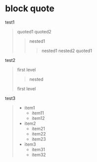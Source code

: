 # block quote

test1
> quoted1
> quoted2
> > nested1
> > > nested1
> > nested2
> quoted1

test2
> first level
>
> > nested
>
> first level

test3
> +   item1
>     + item11
>     + item12
> +   item2
>     + item21
>     + item22
>     + item23
> +   item3
>     + item31
>     + item32

